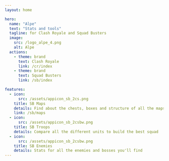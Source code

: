 ```yaml
---
layout: home

hero:
  name: "Alpe"
  text: "Stats and tools"
  tagline: for Clash Royale and Squad Busters
  image:
    src: /logo_alpe_4.png
    alt: Alpe
  actions:
    - theme: brand
      text: Clash Royale
      link: /cr/index
    - theme: brand
      text: Squad Busters
      link: /sb/index

features:
  - icon:
      src: /assets/appicon_sb_2cs.png
    title: SB Maps
    details: Find about the chests, boxes and structure of all the maps
    link: /sb/maps
  - icon:
      src: /assets/appicon_sb_2csbw.png
    title: SB Troops
    details: Compare all the different units to build the best squad
  - icon:
      src: /assets/appicon_sb_2csbw.png
    title: SB Enemies
    details: Stats for all the enemies and bosses you'll find
---
```


<style>
:root {
  --vp-home-hero-name-color: transparent;
  --vp-home-hero-name-background: -webkit-linear-gradient(120deg, #bd34fe 30%, #41d1ff);

  --vp-home-hero-image-background-image: linear-gradient(-45deg, #bd34fe 50%, #47caff 50%);
  --vp-home-hero-image-filter: blur(44px);
}

@media (min-width: 640px) {
  :root {
    --vp-home-hero-image-filter: blur(56px);
  }
}

@media (min-width: 960px) {
  :root {
    --vp-home-hero-image-filter: blur(68px);
  }
}
</style>